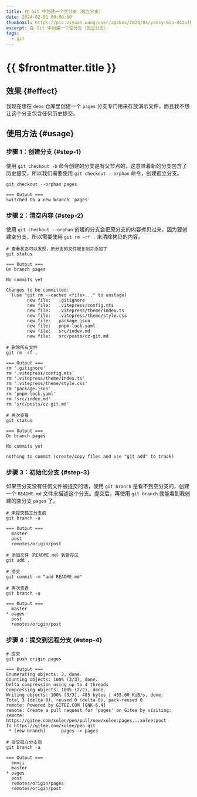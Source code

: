 ```yaml
---
title: 在 Git 中创建一个空分支（孤立分支）
date: 2024-02-01 00:00:00
thumbnail: https://pic.ziyuan.wang/user/agobox/2024/04/yancy-min-842ofHC6MaI-unsplash_675e8e0de2296.jpg
excerpt: 在 Git 中创建一个空分支（孤立分支）
tags: 
  - git
---
```


# {{ $frontmatter.title }}

## 效果 {#effect}

我现在想在 `demo` 仓库里创建一个 `pages` 分支专门用来存放演示文件，而且我不想让这个分支包含任何历史提交。

## 使用方法 {#usage}
 
### 步骤 1：创建分支 {#step-1}

使用 `git checkout -b` 命令创建的分支是有父节点的，这意味着新的分支包含了历史提交，所以我们需要使用 `git checkout --orphan` 命令，创建孤立分支。

```shell
git checkout --orphan pages

=== Output ===
Switched to a new branch 'pages'
```

### 步骤 2：清空内容 {#step-2}

使用 `git checkout --orphan` 创建的分支会把原分支的内容拷贝过来，因为要创建空分支，所以需要使用 `git rm -rf .` 来清除拷贝的内容。

```shell
# 查看状态可以发现，原分支的文件被复制并添加了
git status

=== Output ===
On branch pages

No commits yet

Changes to be committed:
  (use "git rm --cached <file>..." to unstage)
        new file:   .gitignore
        new file:   .vitepress/config.mts
        new file:   .vitepress/theme/index.ts
        new file:   .vitepress/theme/style.css
        new file:   package.json
        new file:   pnpm-lock.yaml
        new file:   src/index.md
        new file:   src/posts/cz-git.md

# 删除所有文件
git rm -rf .

=== Output ===
rm '.gitignore'
rm '.vitepress/config.mts'
rm '.vitepress/theme/index.ts'
rm '.vitepress/theme/style.css'
rm 'package.json'
rm 'pnpm-lock.yaml'
rm 'src/index.md'
rm 'src/posts/cz-git.md'

# 再次查看
git status

=== Output ===
On branch pages

No commits yet

nothing to commit (create/copy files and use "git add" to track)
```

### 步骤 3：初始化分支 {#step-3}

如果空分支没有任何文件被提交的话，使用 `git branch` 是看不到空分支的，创建一个 `README.md` 文件来描述这个分支。提交后，再使用 `git branch` 就能看到我创建的空分支 `pages` 了。

```shell{20}
# 未提交孤立分支前
git branch -a

=== Output ===
  master
  post
  remotes/origin/post

# 添加文件（README.md）到暂存区
git add .

# 提交
git commit -m "add README.md"

# 再次查看
git branch -a

=== Output ===
  master
* pages
  post
  remotes/origin/post
```

### 步骤 4：提交到远程分支 {#step-4}

```shell
# 提交
git push origin pages

=== Output ===
Enumerating objects: 3, done.
Counting objects: 100% (3/3), done.
Delta compression using up to 4 threads
Compressing objects: 100% (2/2), done.
Writing objects: 100% (3/3), 485 bytes | 485.00 KiB/s, done.
Total 3 (delta 0), reused 0 (delta 0), pack-reused 0
remote: Powered by GITEE.COM [GNK-6.4]
remote: Create a pull request for 'pages' on Gitee by visiting:
remote:     https://gitee.com/xolee/pen/pull/new/xolee:pages...xolee:post
To https://gitee.com/xolee/pen.git
 * [new branch]      pages -> pages

# 提交孤立分支后
git branch -a

=== Output ===
  emoji
  master
* pages
  post
  remotes/origin/pages
  remotes/origin/post
 ```
 